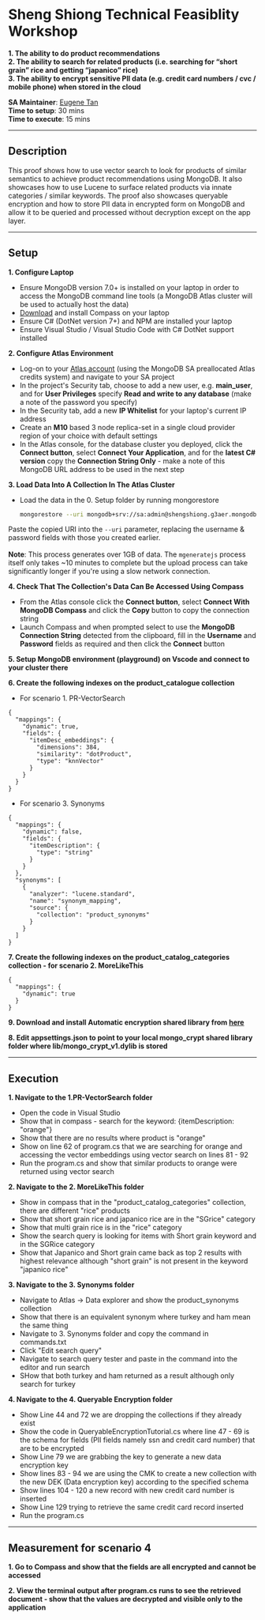 # Sheng Shiong Technical Feasiblity Workshop

__1. The ability to do product recommendations__ <br/>
__2. The ability to search for related products (i.e. searching for “short grain” rice and getting “japanico” rice)__ <br/>
__3. The ability to encrypt sensitive PII data (e.g. credit card numbers / cvc / mobile phone) when stored in the cloud__ <br/>

__SA Maintainer__: [Eugene Tan](mailto:eugene.tan@mongodb.com) <br/>
__Time to setup__: 30 mins <br/>
__Time to execute__: 15 mins <br/>

---
## Description

This proof shows how to use vector search to look for products of similar semantics to achieve product recommendations using MongoDB. It also showcases how to use Lucene to surface related products via innate categories / similar keywords.
The proof also showcases queryable encryption and how to store PII data in encrypted form on MongoDB and allow it to be queried and processed without decryption except on the app layer.


---
## Setup
__1. Configure Laptop__
* Ensure MongoDB version 7.0+ is installed on your laptop in order to access the MongoDB command line tools (a MongoDB Atlas cluster will be used to actually host the data)
* [Download](https://www.mongodb.com/download-center/compass) and install Compass on your laptop
* Ensure C# (DotNet version 7+) and NPM are installed your laptop
* Ensure Visual Studio / Visual Studio Code with C# DotNet support installed 

__2. Configure Atlas Environment__
* Log-on to your [Atlas account](http://cloud.mongodb.com) (using the MongoDB SA preallocated Atlas credits system) and navigate to your SA project
* In the project's Security tab, choose to add a new user, e.g. __main_user__, and for __User Privileges__ specify __Read and write to any database__ (make a note of the password you specify)
* In the Security tab, add a new __IP Whitelist__ for your laptop's current IP address
* Create an __M10__ based 3 node replica-set in a single cloud provider region of your choice with default settings
* In the Atlas console, for the database cluster you deployed, click the __Connect button__, select __Connect Your Application__, and for the __latest C# version__ copy the __Connection String Only__ - make a note of this MongoDB URL address to be used in the next step

__3. Load Data Into A Collection In The Atlas Cluster__
* Load the data in the 0. Setup folder by running mongorestore 

  ```bash
  mongorestore --uri mongodb+srv://sa:admin@shengshiong.g3aer.mongodb.net/
  ```
Paste the copied URI into the `--uri` parameter, replacing the username & password fields with those you created earlier.
<br/><br/>
__Note__: This process generates over 1GB of data. The `mgeneratejs` process itself only takes ~10 minutes to complete but the upload process can take significantly longer if you're using a slow network connection.

__4. Check That The Collection's Data Can Be Accessed Using Compass__
* From the Atlas console click the __Connect button__, select __Connect With MongoDB Compass__ and click the __Copy__ button to copy the connection string
* Launch Compass and when prompted select to use the __MongoDB Connection String__ detected from the clipboard, fill in the __Username__ and __Password__ fields as required and then click the __Connect__ button

__5. Setup MongoDB environment (playground) on Vscode and connect to your cluster there__

__6. Create the following indexes on the product_catalogue collection__

* For scenario 1. PR-VectorSearch
```
{
  "mappings": {
    "dynamic": true,
    "fields": {
      "itemDesc_embeddings": {
        "dimensions": 384,
        "similarity": "dotProduct",
        "type": "knnVector"
      }
    }
  }
}
```
* For scenario 3. Synonyms
```
{
  "mappings": {
    "dynamic": false,
    "fields": {
      "itemDescription": {
        "type": "string"
      }
    }
  },
  "synonyms": [
    {
      "analyzer": "lucene.standard",
      "name": "synonym_mapping",
      "source": {
        "collection": "product_synonyms"
      }
    }
  ]
}
```

__7. Create the following indexes on the product_catalog_categories collection - for scenario 2. MoreLikeThis__

```
{
  "mappings": {
    "dynamic": true
  }
}
```

__9. Download and install Automatic encryption shared library from [here](https://www.mongodb.com/docs/manual/core/queryable-encryption/reference/shared-library/)__

__8. Edit appsettings.json to point to your local mongo_crypt shared library folder where lib/mongo_crypt_v1.dylib is stored__

---
## Execution

__1. Navigate to the 1.PR-VectorSearch folder__
* Open the code in Visual Studio
* Show that in compass - search for the keyword: {itemDescription: "orange"}
* Show that there are no results where product is "orange"
* Show on line 62 of program.cs that we are searching for orange and accessing the vector embeddings using vector search on lines 81 - 92
* Run the program.cs and show that similar products to orange were returned using vector search 

__2. Navigate to the 2. MoreLikeThis folder__
* Show in compass that in the "product_catalog_categories" collection, there are different "rice" products
* Show that short grain rice and japanico rice are in the "SGrice" category
* Show that multi grain rice is in the "rice" category
* Show the search query is looking for items with Short grain keyword and in the SGRice category
* Show that Japanico and Short grain came back as top 2 results with highest relevance although "short grain" is not present in the keyword "japanico rice"

__3. Navigate to the 3. Synonyms folder__
* Navigate to Atlas -> Data explorer and show the product_synonyms collection
* Show that there is an equivalent synonym where turkey and ham mean the same thing
* Navigate to 3. Synonyms folder and copy the command in commands.txt
* Click "Edit search query"
* Navigate to search query tester and paste in the command into the editor and run search
* SHow that both turkey and ham returned as a result although only search for turkey

__4. Navigate to the 4. Queryable Encryption folder__
* Show Line 44 and 72 we are dropping the collections if they already exist 
* Show the code in QueryableEncryptionTutorial.cs where line 47 - 69 is the schema for fields (PII fields namely ssn and credit card number) that are to be encrypted
* Show Line 79 we are grabbing the key to generate a new data encryption key
* Show lines 83 - 94 we are using the CMK to create a new collection with the new DEK (Data encryption key) according to the specified schema
* Show lines 104 - 120 a new record with new credit card number is inserted
* Show Line 129 trying to retrieve the same credit card record inserted
* Run the program.cs  



---
## Measurement for scenario 4

__1. Go to Compass and show that the fields are all encrypted and cannot be accessed__

__2. View the terminal output after program.cs runs to see the retrieved document - show that the values are decrypted and visible only to the application__
